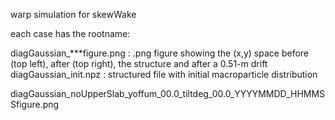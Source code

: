 warp simulation for skewWake


each case has the rootname: 

diagGaussian_***figure.png :  .png figure showing the (x,y) space 
                              before (top left), after (top right), 
			      the structure and after a 0.51-m drift
diagGaussian_init.npz      :  structured file with initial macroparticle 
                              distribution			      

diagGaussian_noUpperSlab_yoffum_00.0_tiltdeg_00.0_YYYYMMDD_HHMMSSfigure.png
